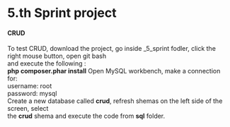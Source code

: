 # 5.th Sprint project
#### CRUD
To test CRUD, download the project, go inside _5_sprint fodler, click the right mouse button, open git bash<br>
and execute the following :<br>
<b>php composer.phar install</b>
Open MySQL workbench, make a connection for:<br>
username: root<br>
password: mysql<br>
Create a new database called <b>crud</b>, refresh shemas on the left side of the screen, select<br>
the <b>crud</b> shema and execute the code from <b>sql</b> folder.
